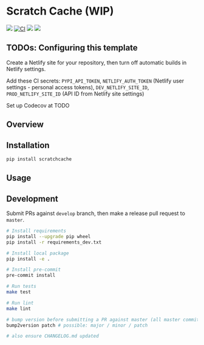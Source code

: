 # Scratch Cache (WIP)

[![](https://img.shields.io/pypi/v/scratchcache.svg)](https://pypi.python.org/pypi/scratchcache)
[![CI](https://github.com/maximz/scratchcache/actions/workflows/ci.yaml/badge.svg?branch=master)](https://github.com/maximz/scratchcache/actions/workflows/ci.yaml)
[![](https://img.shields.io/badge/docs-here-blue.svg)](https://scratchcache.maximz.com)
[![](https://img.shields.io/github/stars/maximz/scratchcache?style=social)](https://github.com/maximz/scratchcache)

## TODOs: Configuring this template

Create a Netlify site for your repository, then turn off automatic builds in Netlify settings.

Add these CI secrets: `PYPI_API_TOKEN`, `NETLIFY_AUTH_TOKEN` (Netlify user settings - personal access tokens), `DEV_NETLIFY_SITE_ID`, `PROD_NETLIFY_SITE_ID` (API ID from Netlify site settings)

Set up Codecov at TODO

## Overview

## Installation

```bash
pip install scratchcache
```

## Usage

## Development

Submit PRs against `develop` branch, then make a release pull request to `master`.

```bash
# Install requirements
pip install --upgrade pip wheel
pip install -r requirements_dev.txt

# Install local package
pip install -e .

# Install pre-commit
pre-commit install

# Run tests
make test

# Run lint
make lint

# bump version before submitting a PR against master (all master commits are deployed)
bump2version patch # possible: major / minor / patch

# also ensure CHANGELOG.md updated
```
